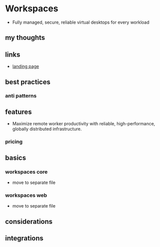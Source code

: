 # Workspaces

- Fully managed, secure, reliable virtual desktops for every workload

## my thoughts

## links

- [landing page](https://aws.amazon.com/workspaces/?did=ap_card&trk=ap_card)

## best practices

### anti patterns

## features

- Maximize remote worker productivity with reliable, high-performance, globally distributed infrastructure.

### pricing

## basics

### workspaces core

- move to separate file

### workspaces web

- move to separate file

## considerations

## integrations
